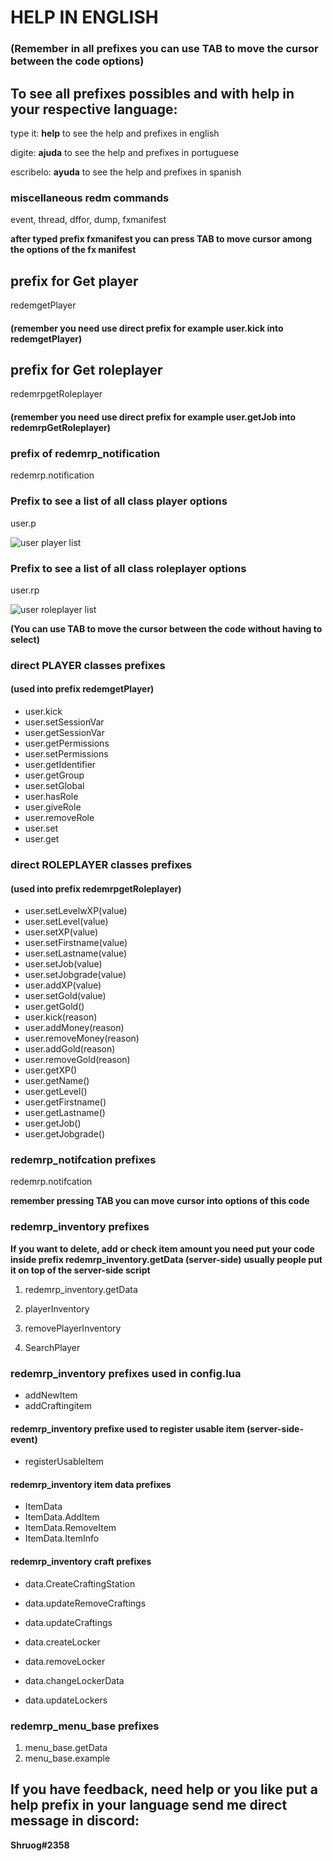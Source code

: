 
# HELP IN ENGLISH 
### (Remember in all prefixes you can use TAB to move the cursor between the code options)

## To see all prefixes possibles and with help in your respective language:

type it: **help**  to see the help and prefixes in english

digite: **ajuda** to see the help and prefixes in portuguese

escribelo: **ayuda** to see the help and prefixes in spanish

### miscellaneous redm commands

event, thread, dffor, dump, fxmanifest

**after typed prefix fxmanifest you can press TAB to move cursor among the options of the fx manifest**

## prefix for Get player 
redemgetPlayer
#### (remember you need use direct prefix for example user.kick into redemgetPlayer)

## prefix for Get roleplayer
redemrpgetRoleplayer
#### (remember you need use direct prefix for example user.getJob into redemrpGetRoleplayer)

### prefix of redemrp_notification

redemrp.notification

### Prefix to see a list of all class player options

user.p

![user player list](https://github.com/shruog/redemrp-snippets/blob/main/player.gif)

### Prefix to see a list of all class roleplayer options

user.rp

![user roleplayer list](https://github.com/shruog/redemrp-snippets/blob/main/player.gif)

**(You can use TAB to move the cursor between the code without having to select)**

### direct PLAYER classes prefixes 
#### (used into prefix redemgetPlayer)

* user.kick
* user.setSessionVar 
* user.getSessionVar 
* user.getPermissions 
* user.setPermissions 
* user.getIdentifier  
* user.getGroup 
* user.setGlobal 
* user.hasRole 
* user.giveRole 
* user.removeRole 
* user.set 
* user.get

### direct ROLEPLAYER classes prefixes 
#### (used into prefix redemrpgetRoleplayer)
* user.setLevelwXP(value)
* user.setLevel(value)
* user.setXP(value)
* user.setFirstname(value)
* user.setLastname(value)
* user.setJob(value)
* user.setJobgrade(value)
* user.addXP(value)
* user.setGold(value)
* user.getGold()
* user.kick(reason)
* user.addMoney(reason)
* user.removeMoney(reason)
* user.addGold(reason)
* user.removeGold(reason)
* user.getXP()
* user.getName()
* user.getLevel()
* user.getFirstname()
* user.getLastname()
* user.getJob()
* user.getJobgrade()

### redemrp_notifcation prefixes
redemrp.notifcation

**remember pressing TAB you can move cursor into options of this code** 

### redemrp_inventory prefixes
**If you want to delete, add or check item amount you need put your code inside prefix redemrp_inventory.getData (server-side)**
**usually people put it on top of the server-side script**
1. redemrp_inventory.getData

2. playerInventory 
3. removePlayerInventory 
4. SearchPlayer

### redemrp_inventory prefixes used in config.lua 
* addNewItem 
* addCraftingitem

#### redemrp_inventory prefixe used to register usable item (server-side-event)
* registerUsableItem

#### redemrp_inventory item data prefixes
* ItemData 
* ItemData.AddItem 
* ItemData.RemoveItem 
* ItemData.ItemInfo

#### redemrp_inventory craft prefixes
* data.CreateCraftingStation 
* data.updateRemoveCraftings 
* data.updateCraftings 

* data.createLocker 
* data.removeLocker 
* data.changeLockerData 
* data.updateLockers

### redemrp_menu_base prefixes
1. menu_base.getData 
2. menu_base.example

## If you have feedback, need help or you like put a help prefix in your language send me direct message in discord: 
**Shruog#2358**

